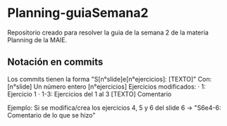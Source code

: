 # Planning-guiaSemana2
Repositorio creado para resolver la guia de la semana 2 de la materia Planning de la MAIE.

## Notación en commits
Los commits tienen la forma "S\[n°slide\]e\[n°ejercicios\]: \[TEXTO\]"
Con:
\[n°slide\] Un número entero
\[n°ejercicios\] Ejercicios modificados:
	· 1: Ejercicio 1
	· 1-3: Ejercicios del 1 al 3
\[TEXTO\] Comentario

Ejemplo: Si se modifica/crea los ejercicios 4, 5 y 6 del slide 6 -> "S6e4-6: Comentario de lo que se hizo"
